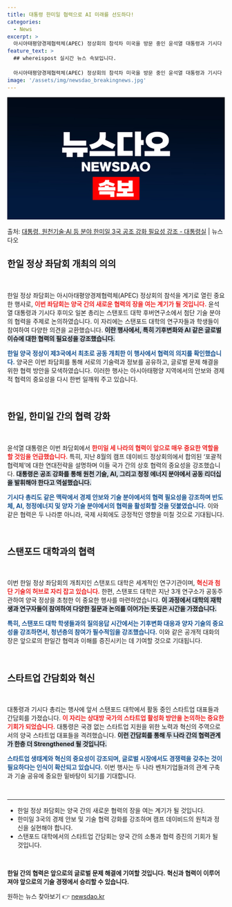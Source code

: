 ```yaml
---
title: 대통령 한미일 협력으로 AI 미래를 선도하다!
categories:
  - News
excerpt: >
  아시아태평양경제협력체(APEC) 정상회의 참석차 미국을 방문 중인 윤석열 대통령과 기시다 후미오 일본 총리가…
feature_text: >
  ## whereispost 실시간 뉴스 속보입니다.

  아시아태평양경제협력체(APEC) 정상회의 참석차 미국을 방문 중인 윤석열 대통령과 기시다 후미오 일본 총리가…
image: '/assets/img/newsdao_breakingnews.jpg'
---
```


![뉴스다오 속보](/assets/img/newsdao_breakingnews.jpg)

<p>출처: <a href="https://newsdao.kr/2575" rel="dofollow">대통령, 원천기술·AI 등 분야 한미일 3국 공조 강화 필요성 강조 - 대통령실</a> | 뉴스다오</p>

<h2 data-ke-size="size26">한일 정상 좌담회 개최의 의의</h2>

<p data-ke-size="size16">&nbsp;</p>

한일 정상 좌담회는 아시아태평양경제협력체(APEC) 정상회의 참석을 계기로 열린 중요한 행사로, <b><span style="color: #ee2323;">이번 좌담회는 양국 간의 새로운 협력의 장을 여는 계기가 될 것입니다.</span></b> 윤석열 대통령과 기시다 후미오 일본 총리는 스탠포드 대학 후버연구소에서 첨단 기술 분야의 협력을 주제로 논의하였습니다. 이 자리에는 스탠포드 대학의 연구자들과 학생들이 참여하여 다양한 의견을 교환했습니다. <b><span style="background-color: #21538527;">이란 행사에서, 특히 기후변화와 AI 같은 글로벌 이슈에 대한 협력의 필요성을 강조했습니다.</span></b>

<b><span style="color: #1a5490;">한일 양국 정상이 제3국에서 최초로 공동 개최한 이 행사에서 협력의 의지를 확인했습니다.</span></b> 양국은 이번 좌담회를 통해 서로의 기술력과 정보를 공유하고, 글로벌 문제 해결을 위한 협력 방안을 모색하였습니다. 이러한 행사는 아시아태평양 지역에서의 안보와 경제적 협력의 중요성을 다시 한번 일깨워 주고 있습니다.

<p data-ke-size="size16">&nbsp;</p>

<h2 data-ke-size="size26">한일, 한미일 간의 협력 강화</h2>

<p data-ke-size="size16">&nbsp;</p>

윤석열 대통령은 이번 좌담회에서 <b><span style="color: #ee2323;">한미일 세 나라의 협력이 앞으로 매우 중요한 역할을 할 것임을 언급했습니다.</span></b> 특히, 지난 8월의 캠프 데이비드 정상회의에서 합의된 ‘포괄적 협력체’에 대한 연대전략을 설명하며 이들 국가 간의 상호 협력의 중요성을 강조했습니다. <b><span style="background-color: #21538527;">대통령은 공조 강화를 통해 원천 기술, AI, 그리고 청정 에너지 분야에서 공동 리더십을 발휘해야 한다고 역설했습니다.</span></b>

<b><span style="color: #1a5490;">기시다 총리도 같은 맥락에서 경제 안보와 기술 분야에서의 협력 필요성을 강조하며 반도체, AI, 청정에너지 및 양자 기술 분야에서의 협력을 활성화할 것을 덧붙였습니다.</span></b> 이와 같은 협력은 두 나라뿐 아니라, 국제 사회에도 긍정적인 영향을 미칠 것으로 기대됩니다.

<p data-ke-size="size16">&nbsp;</p>

<h2 data-ke-size="size26">스탠포드 대학과의 협력</h2>

<p data-ke-size="size16">&nbsp;</p>

이번 한일 정상 좌담회의 개최지인 스탠포드 대학은 세계적인 연구기관이며, <b><span style="color: #ee2323;">혁신과 첨단 기술의 허브로 자리 잡고 있습니다.</span></b> 한편, 스탠포드 대학은 지난 3개 연구소가 공동주관하여 양국 정상을 초청한 이 중요한 행사를 마련하였습니다. <b><span style="background-color: #21538527;">이 과정에서 대학의 재학생과 연구자들이 참여하여 다양한 질문과 논의를 이어가는 뜻깊은 시간을 가졌습니다.</span></b>

<b><span style="color: #1a5490;">특히, 스탠포드 대학 학생들과의 질의응답 시간에서는 기후변화 대응과 양자 기술의 중요성을 강조하면서, 청년층의 참여가 필수적임을 강조했습니다.</span></b> 이와 같은 공개적 대화의 장은 앞으로의 한일간 협력과 이해를 증진시키는 데 기여할 것으로 기대됩니다.

<p data-ke-size="size16">&nbsp;</p>

<h2 data-ke-size="size26"> 스타트업 간담회와 혁신</h2>

<p data-ke-size="size16">&nbsp;</p>

대통령과 기시다 총리는 행사에 앞서 스탠포드 대학에서 활동 중인 스타트업 대표들과 간담회를 가졌습니다. <b><span style="color: #ee2323;">이 자리는 상대방 국가의 스타트업 활성화 방안을 논의하는 중요한 기회가 되었습니다.</span></b> 대통령은 국경 없는 스타트업 지원을 위한 노력과 혁신의 주역으로서의 양국 스타트업 대표들을 격려했습니다. <b><span style="background-color: #21538527;">이런 간담회를 통해 두 나라 간의 협력관계가 한층 더 Strengthened 될 것입니다.</span></b>

<b><span style="color: #1a5490;">스타트업 생태계와 혁신의 중요성이 강조되며, 글로벌 시장에서도 경쟁력을 갖추는 것이 필요하다는 인식이 확산되고 있습니다.</span></b> 이번 행사는 두 나라 벤처기업들과의 관계 구축과 기술 공유에 중요한 밑바탕이 되기를 기대합니다.

<p data-ke-size="size16">&nbsp;</p>

<hr>

<ul>
  <li>한일 정상 좌담회는 양국 간의 새로운 협력의 장을 여는 계기가 될 것입니다.</li>
  <li>한미일 3국의 경제 안보 및 기술 협력 강화를 강조하며 캠프 데이비드의 원칙과 정신을 실현해야 합니다.</li>
  <li>스탠포드 대학에서의 스타트업 간담회는 양국 간의 소통과 협력 증진의 기회가 될 것입니다.</li>
</ul>

<p data-ke-size="size16">&nbsp;</p>

<td style="text-align: center; height: 17px;"><b>한일 간의 협력은 앞으로의 글로벌 문제 해결에 기여할 것입니다.</b></td>
<td style="text-align: center; height: 17px;"><b>혁신과 협력이 이루어져야 앞으로의 기술 경쟁에서 승리할 수 있습니다.</b></td>

<p data-ke-size="size16"></p> 

원하는 뉴스 찾아보기 👉 <a href="https://newsdao.kr" rel="dofollow">newsdao.kr</a>


